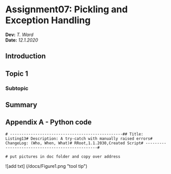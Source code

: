 # Assignment07:  Pickling and Exception Handling
**Dev:** *T. Ward*   
**Date:** *12.1.2020*

## Introduction 

## Topic 1

### Subtopic 

## Summary

## Appendix A - Python code


```
# -------------------------------------------------## Title: Listing13# Description: A try-catch with manually raised errors# ChangeLog: (Who, When, What)# RRoot,1.1.2030,Created Script# -------------------------------------------------#

# put pictures in doc folder and copy over address

```

![add txt] (/docs/Figure1.png "tool tip")

